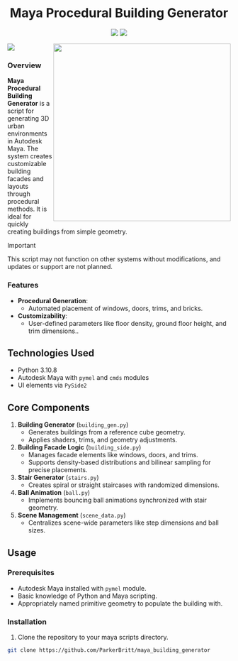 <h1 align="center">Maya Procedural Building Generator</h1>
<p align="center">
  <img src="https://img.shields.io/badge/Python-FFD43B?style=for-the-badge&logo=python&logoColor=blue">
  <img src="https://img.shields.io/badge/Maya-37A5CC?style=for-the-badge&logo=autodeskmaya&logoColor=white">
</p>

<img src="https://github.com/user-attachments/assets/a664f15e-642f-4f39-859c-ade85ee31e48">


<img align="right" width=400 src="https://github.com/user-attachments/assets/4fd094b0-bdbd-49b4-a7e5-6308cd561de4">

### Overview

**Maya Procedural Building Generator** is a script for generating 3D urban environments in Autodesk Maya.
The system creates customizable building facades and layouts through procedural methods.
It is ideal for quickly creating buildings from simple geometry.
> [!IMPORTANT]  
> This script may not function on other systems without modifications, and updates or support are not planned.


### Features

- **Procedural Generation**:
  - Automated placement of windows, doors, trims, and bricks.
- **Customizability**:
  - User-defined parameters like floor density, ground floor height, and trim dimensions..

## Technologies Used

- Python 3.10.8
- Autodesk Maya with `pymel` and `cmds` modules
- UI elements via `PySide2`

## Core Components

1. **Building Generator** (`building_gen.py`)
   - Generates buildings from a reference cube geometry.
   - Applies shaders, trims, and geometry adjustments.
2. **Building Facade Logic** (`building_side.py`)
   - Manages facade elements like windows, doors, and trims.
   - Supports density-based distributions and bilinear sampling for precise placements.
3. **Stair Generator** (`stairs.py`)
   - Creates spiral or straight staircases with randomized dimensions.
4. **Ball Animation** (`ball.py`)
   - Implements bouncing ball animations synchronized with stair geometry.
5. **Scene Management** (`scene_data.py`)
   - Centralizes scene-wide parameters like step dimensions and ball sizes.

## Usage

### Prerequisites

- Autodesk Maya installed with `pymel` module.
- Basic knowledge of Python and Maya scripting.
- Appropriately named primitive geometry to populate the building with.

### Installation

1. Clone the repository to your maya scripts directory.
 ```bash
git clone https://github.com/ParkerBritt/maya_building_generator
```
